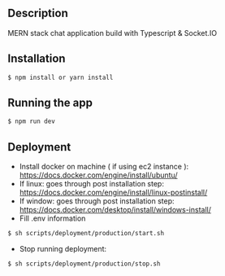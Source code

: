## Description
MERN stack chat application build with Typescript & Socket.IO

## Installation

```bash
$ npm install or yarn install
```

## Running the app

```bash
$ npm run dev
```

## Deployment
- Install docker on machine ( if using ec2 instance ): https://docs.docker.com/engine/install/ubuntu/
- If linux: goes through post installation step: https://docs.docker.com/engine/install/linux-postinstall/
- If window: goes through post installation step: https://docs.docker.com/desktop/install/windows-install/
- Fill .env information

```bash
$ sh scripts/deployment/production/start.sh
```
- Stop running deployment:

```bash
$ sh scripts/deployment/production/stop.sh
```

